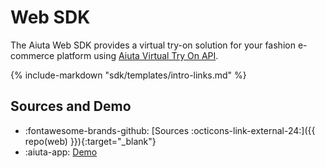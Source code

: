 # Web SDK

The Aiuta Web SDK provides a virtual try-on solution for your fashion e-commerce platform using [Aiuta Virtual Try On API](/api/try-on/index.md).

{% include-markdown "sdk/templates/intro-links.md" %}

## Sources and Demo

<div class="grid cards" markdown>

- :fontawesome-brands-github: [Sources :octicons-link-external-24:]({{ repo(web) }}){:target="_blank"}
- :aiuta-app: [Demo](/sdk/web/demo.md)

</div>
